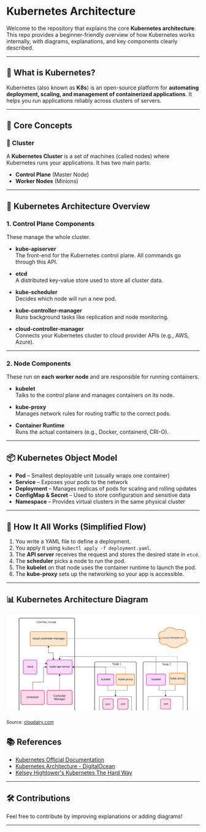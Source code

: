 # Kubernetes Architecture

Welcome to the repository that explains the core **Kubernetes architecture**. This repo provides a beginner-friendly overview of how Kubernetes works internally, with diagrams, explanations, and key components clearly described.

---

## 📌 What is Kubernetes?

Kubernetes (also known as **K8s**) is an open-source platform for **automating deployment, scaling, and management of containerized applications**. It helps you run applications reliably across clusters of servers.

---

## 🧠 Core Concepts

### 🔹 Cluster

A **Kubernetes Cluster** is a set of machines (called nodes) where Kubernetes runs your applications. It has two main parts:

- **Control Plane** (Master Node)
- **Worker Nodes** (Minions)

---

## 🧭 Kubernetes Architecture Overview

### 1. **Control Plane Components**
These manage the whole cluster.

- **kube-apiserver**  
  The front-end for the Kubernetes control plane. All commands go through this API.

- **etcd**  
  A distributed key-value store used to store all cluster data.

- **kube-scheduler**  
  Decides which node will run a new pod.

- **kube-controller-manager**  
  Runs background tasks like replication and node monitoring.

- **cloud-controller-manager**  
  Connects your Kubernetes cluster to cloud provider APIs (e.g., AWS, Azure).

---

### 2. **Node Components**
These run on **each worker node** and are responsible for running containers.

- **kubelet**  
  Talks to the control plane and manages containers on its node.

- **kube-proxy**  
  Manages network rules for routing traffic to the correct pods.

- **Container Runtime**  
  Runs the actual containers (e.g., Docker, containerd, CRI-O).

---

## 📦 Kubernetes Object Model

- **Pod** – Smallest deployable unit (usually wraps one container)
- **Service** – Exposes your pods to the network
- **Deployment** – Manages replicas of pods for scaling and rolling updates
- **ConfigMap & Secret** – Used to store configuration and sensitive data
- **Namespace** – Provides virtual clusters in the same physical cluster

---

## 🔁 How It All Works (Simplified Flow)

1. You write a YAML file to define a deployment.
2. You apply it using `kubectl apply -f deployment.yaml`.
3. The **API server** receives the request and stores the desired state in `etcd`.
4. The **scheduler** picks a node to run the pod.
5. The **kubelet** on that node uses the container runtime to launch the pod.
6. The **kube-proxy** sets up the networking so your app is accessible.

---
## 📊 Kubernetes Architecture Diagram

![Kubernetes Architecture Diagram](./Kubernetes-Architecture.png)

<sub>Source: [cloudairy.com](https://cloudairy.com)</sub>

## 📚 References

- [Kubernetes Official Documentation](https://kubernetes.io/docs/home/)
- [Kubernetes Architecture - DigitalOcean](https://www.digitalocean.com/community/tutorials/an-introduction-to-kubernetes)
- [Kelsey Hightower's Kubernetes The Hard Way](https://github.com/kelseyhightower/kubernetes-the-hard-way)

---

## 🛠️ Contributions

Feel free to contribute by improving explanations or adding diagrams!

---
